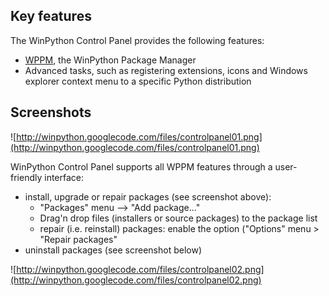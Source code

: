 ## Key features ##

The WinPython Control Panel provides the following features:

  * [WPPM](WPPM.md), the WinPython Package Manager
  * Advanced tasks, such as registering extensions, icons and Windows explorer context menu to a specific Python distribution


## Screenshots ##

![http://winpython.googlecode.com/files/controlpanel01.png](http://winpython.googlecode.com/files/controlpanel01.png)

WinPython Control Panel supports all WPPM features through a user-friendly interface:

  * install, upgrade or repair packages (see screenshot above):
    * "Packages" menu --> "Add package..."
    * Drag'n drop files (installers or source packages) to the package list
    * repair (i.e. reinstall) packages: enable the option ("Options" menu > "Repair packages"
  * uninstall packages (see screenshot below)

![http://winpython.googlecode.com/files/controlpanel02.png](http://winpython.googlecode.com/files/controlpanel02.png)